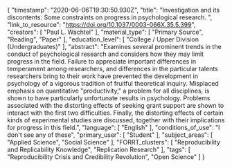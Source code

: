 {
    "timestamp": "2020-06-06T19:30:50.930Z",
    "title": "Investigation and its discontents: Some constraints on progress in psychological research. ",
    "link_to_resource": "https://doi.org/10.1037/0003-066X.35.5.399",
    "creators": [
        "Paul L. Wachtel"
    ],
    "material_type": [
        "Primary Source",
        "Reading",
        "Paper"
    ],
    "education_level": [
        "College / Upper Division (Undergraduates)"
    ],
    "abstract": "Examines several prominent trends in the conduct of psychological research and considers how they may limit progress in the field. Failure to appreciate important differences in temperament among researchers, and differences in the particular talents researchers bring to their work have prevented the development in psychology of a vigorous tradition of fruitful theoretical inquiry. Misplaced emphasis on quantitative \"productivity,\" a problem for all disciplines, is shown to have particularly unfortunate results in psychology. Problems associated with the distorting effects of seeking grant support are shown to interact with the first two difficulties. Finally, the distorting effects of certain kinds of experimental studies are discussed, together with their implications for progress in this field.",
    "language": [
        "English"
    ],
    "conditions_of_use": "I don't see any of these",
    "primary_user": [
        "Student"
    ],
    "subject_areas": [
        "Applied Science",
        "Social Science"
    ],
    "FORRT_clusters": [
        "Reproducibility and Replicability Knowledge",
        "Replication Research"
    ],
    "tags": [
        "Reproducibility Crisis and Credibility Revolution",
        "Open Science"
    ]
}